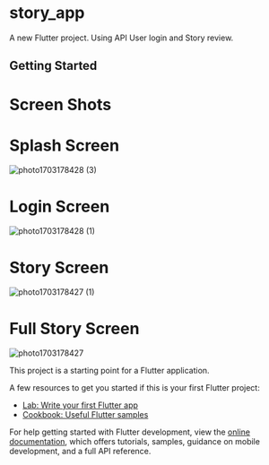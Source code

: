 # story_app

A new Flutter project.
Using API User login and Story review.



## Getting Started
# Screen Shots
# Splash Screen
![photo1703178428 (3)](https://github.com/GJSanka10/Story_Review_App/assets/121654570/2f2f45c1-3f9a-4f41-8679-cbc7ca8804af)

# Login Screen
![photo1703178428 (1)](https://github.com/GJSanka10/Story_Review_App/assets/121654570/6cce6d31-402d-44a8-ac62-79e66e47814c)

# Story Screen
![photo1703178427 (1)](https://github.com/GJSanka10/Story_Review_App/assets/121654570/915f2d71-b6fb-496f-94c0-330b52a11da8)

# Full Story Screen
![photo1703178427](https://github.com/GJSanka10/Story_Review_App/assets/121654570/20f4aee4-ea83-4319-8ce7-a794b8e5c27a)



This project is a starting point for a Flutter application.

A few resources to get you started if this is your first Flutter project:

- [Lab: Write your first Flutter app](https://docs.flutter.dev/get-started/codelab)
- [Cookbook: Useful Flutter samples](https://docs.flutter.dev/cookbook)

For help getting started with Flutter development, view the
[online documentation](https://docs.flutter.dev/), which offers tutorials,
samples, guidance on mobile development, and a full API reference.
